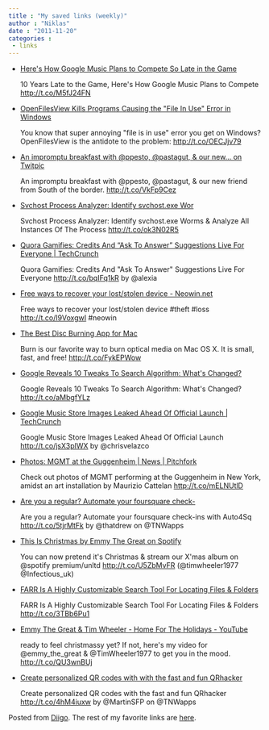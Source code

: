 ```yaml
---
title : "My saved links (weekly)"
author : "Niklas"
date : "2011-11-20"
categories : 
 - links
---
```


- [Here's How Google Music Plans to Compete So Late in the Game](http://www.readwriteweb.com/archives/10_years_late_to_the_game_heres_how_google_music_p.php)
    
    10 Years Late to the Game, Here's How Google Music Plans to Compete http://t.co/M5fJ24FN
    
- [OpenFilesView Kills Programs Causing the "File In Use" Error in Windows](http://lifehacker.com/5860327/openfilesview-kills-programs-causing-the-file-in-use-error-in-windows)
    
    You know that super annoying "file is in use" error you get on Windows? OpenFilesView is the antidote to the problem: http://t.co/OECJjv79
    
- [An impromptu breakfast with @ppesto, @pastagut, & our new... on Twitpic](http://twitpic.com/7ewygv)
    
    An impromptu breakfast with @ppesto, @pastagut, & our new friend from South of the border. http://t.co/VkFp9Cez
    
- [Svchost Process Analyzer: Identify svchost.exe Wor](http://t.co/ok3N02R5)
    
    Svchost Process Analyzer: Identify svchost.exe Worms & Analyze All Instances Of The Process http://t.co/ok3N02R5
    
- [Quora Gamifies: Credits And “Ask To Answer” Suggestions Live For Everyone | TechCrunch](http://techcrunch.com/2011/11/14/quora-gamifies-credits-and-ask-to-answer-suggestions-live-for-everyone)
    
    Quora Gamifies: Credits And "Ask To Answer" Suggestions Live For Everyone http://t.co/bqIFq1kR by @alexia
    
- [Free ways to recover your lost/stolen device - Neowin.net](http://www.neowin.net/news/free-ways-to-recover-your-loststolen-device?utm_source=twitterfeed&utm_medium=twitter)
    
    Free ways to recover your lost/stolen device #theft #loss http://t.co/I9VoxgwI #neowin
    
    
- [The Best Disc Burning App for Mac](http://lifehacker.com/5859277/the-best-disc-burning-app-for-mac)
    
    Burn is our favorite way to burn optical media on Mac OS X. It is small, fast, and free! http://t.co/FykEPWow
    
- [Google Reveals 10 Tweaks To Search Algorithm: What's Changed?](http://www.readwriteweb.com/archives/google_reveals_10_tweaks_to_search_algorithm_whats.php)
    
    Google Reveals 10 Tweaks To Search Algorithm: What's Changed? http://t.co/aMbgfYLz
    
- [Google Music Store Images Leaked Ahead Of Official Launch | TechCrunch](http://techcrunch.com/2011/11/14/google-music-store-images-leaked-ahead-of-official-launch)
    
    Google Music Store Images Leaked Ahead Of Official Launch http://t.co/jsX3pIWX by @chrisvelazco
    
- [Photos: MGMT at the Guggenheim | News | Pitchfork](http://www.pitchfork.com/news/44621-photos-mgmt-at-the-guggenheim)
    
    Check out photos of MGMT performing at the Guggenheim in New York, amidst an art installation by Maurizio Cattelan http://t.co/mELNUtlD
    
- [Are you a regular? Automate your foursquare check-](http://t.co/5tjrMtFk)
    
    Are you a regular? Automate your foursquare check-ins with Auto4Sq http://t.co/5tjrMtFk by @thatdrew on @TNWapps
    
- [This Is Christmas by Emmy The Great on Spotify](http://open.spotify.com/album/5Ud5LsmUy8Y40b1AZETfpP)
    
    You can now pretend it's Christmas & stream our X'mas album on @spotify premium/unltd http://t.co/U5ZbMvFR (@timwheeler1977 @Infectious\_uk)
    
- [FARR Is A Highly Customizable Search Tool For Locating Files & Folders](http://www.addictivetips.com/windows-tips/farr-is-a-highly-customizable-search-tool-for-locating-files-folders/?utm_source=feedburner&utm_medium=twitter&utm_campaign=Feed%3A+Addictivetips+%28AddictiveTips%29)
    
    FARR Is A Highly Customizable Search Tool For Locating Files & Folders http://t.co/3TBb6Pu1
    
- [Emmy The Great & Tim Wheeler - Home For The Holidays - YouTube](http://www.youtube.com/watch?v=URCNMEbgd_w)
    
    ready to feel christmassy yet? If not, here's my video for @emmy\_the\_great & @TimWheeler1977 to get you in the mood. http://t.co/QU3wnBUj
    
- [Create personalized QR codes with with the fast and fun QRhacker](http://thenextweb.com/apps/2011/11/13/create-personalized-qr-codes-with-the-fast-and-fun-qrhacker/?awesm=tnw.to_1BodW)
    
    Create personalized QR codes with the fast and fun QRhacker http://t.co/4hM4iuxw by @MartinSFP on @TNWapps
    

Posted from [Diigo](http://www.diigo.com). The rest of my favorite links are [here](http://www.diigo.com/user/npivic).
